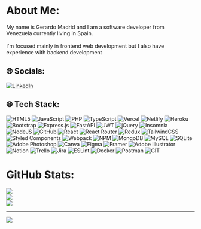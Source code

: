 # About Me:
My name is Gerardo Madrid and I am a software developer from <br>Venezuela currently living in  Spain.<br><br>I'm focused mainly in frontend web development but I also have <br>
experience with backend development


## 🌐 Socials:
[![LinkedIn](https://img.shields.io/badge/LinkedIn-%230077B5.svg?logo=linkedin&logoColor=white)](https://linkedin.com/in/https://www.linkedin.com/in/gerardomadriddev) 

## 🌐 Tech Stack:


![HTML5](https://img.shields.io/badge/HTML5-red) ![JavaScript](https://img.shields.io/badge/Javascript-yellow) ![PHP](https://img.shields.io/badge/PHP-purple) ![TypeScript](https://img.shields.io/badge/typescript-rgb(2,122,204)) ![Vercel](https://img.shields.io/badge/vercel-black) ![Netlify](https://img.shields.io/badge/netlify-orange) ![Heroku](https://img.shields.io/badge/heroku-black) ![Bootstrap](https://img.shields.io/badge/bootstrap-rgb(239,0,184)) ![Express.js](https://img.shields.io/badge/express.js-green) ![FastAPI](https://img.shields.io/badge/FastAPI-005571?style=for-the-badge&logo=fastapi) ![JWT](https://img.shields.io/badge/JWT-black) ![jQuery](https://img.shields.io/badge/jquery-orange) ![Insomnia](https://img.shields.io/badge/Insomnia-purple) ![NodeJS](https://img.shields.io/badge/node.js-black) ![GitHub](https://img.shields.io/badge/GitHub-green) ![React](https://img.shields.io/badge/react-rgb(2,122,204)) ![React Router](https://img.shields.io/badge/React_Router-red) ![Redux](https://img.shields.io/badge/redux-rgb(204,35,25)) ![TailwindCSS](https://img.shields.io/badge/tailwindcss-) ![Styled Components](https://img.shields.io/badge/styled--components-DB7093?style=for-the-badge&logo=styled-components&logoColor=white) ![Webpack](https://img.shields.io/badge/webpack-%238DD6F9.svg?style=for-the-badge&logo=webpack&logoColor=black) ![NPM](https://img.shields.io/badge/NPM-%23000000.svg?style=for-the-badge&logo=npm&logoColor=white) ![MongoDB](https://img.shields.io/badge/MongoDB-%234ea94b.svg?style=for-the-badge&logo=mongodb&logoColor=white) ![MySQL](https://img.shields.io/badge/mysql-%2300f.svg?style=for-the-badge&logo=mysql&logoColor=white) ![SQLite](https://img.shields.io/badge/sqlite-%2307405e.svg?style=for-the-badge&logo=sqlite&logoColor=white) ![Adobe Photoshop](https://img.shields.io/badge/adobephotoshop-%2331A8FF.svg?style=for-the-badge&logo=adobephotoshop&logoColor=white) ![Canva](https://img.shields.io/badge/Canva-%2300C4CC.svg?style=for-the-badge&logo=Canva&logoColor=white) 	![Figma](https://img.shields.io/badge/figma-%23F24E1E.svg?style=for-the-badge&logo=figma&logoColor=white) ![Framer](https://img.shields.io/badge/Framer-black?style=for-the-badge&logo=framer&logoColor=blue) ![Adobe Illustrator](https://img.shields.io/badge/adobeillustrator-%23FF9A00.svg?style=for-the-badge&logo=adobeillustrator&logoColor=white) ![Notion](https://img.shields.io/badge/Notion-%23000000.svg?style=for-the-badge&logo=notion&logoColor=white) ![Trello](https://img.shields.io/badge/Trello-%23026AA7.svg?style=for-the-badge&logo=Trello&logoColor=white) ![Jira](https://img.shields.io/badge/jira-%230A0FFF.svg?style=for-the-badge&logo=jira&logoColor=white) ![ESLint](https://img.shields.io/badge/ESLint-4B3263?style=for-the-badge&logo=eslint&logoColor=white) ![Docker](https://img.shields.io/badge/docker-%230db7ed.svg?style=for-the-badge&logo=docker&logoColor=white) ![Postman](https://img.shields.io/badge/Postman-FF6C37?style=for-the-badge&logo=postman&logoColor=white) ![GIT](https://img.shields.io/badge/Git-fc6d26?style=for-the-badge&logo=git&logoColor=white)
#  GitHub Stats:
![](https://github-readme-stats.vercel.app/api?username=guitarbuju&theme=prussian&hide_border=false&include_all_commits=false&count_private=false)<br/>
![](https://github-readme-streak-stats.herokuapp.com/?user=guitarbuju&theme=prussian&hide_border=false)<br/>
![](https://github-readme-stats.vercel.app/api/top-langs/?username=guitarbuju&theme=prussian&hide_border=false&include_all_commits=false&count_private=false&layout=compact)

---
[![](https://visitcount.itsvg.in/api?id=guitarbuju&icon=0&color=0)](https://visitcount.itsvg.in)

<!-- Proudly created with GPRM ( https://gprm.itsvg.in ) -->
